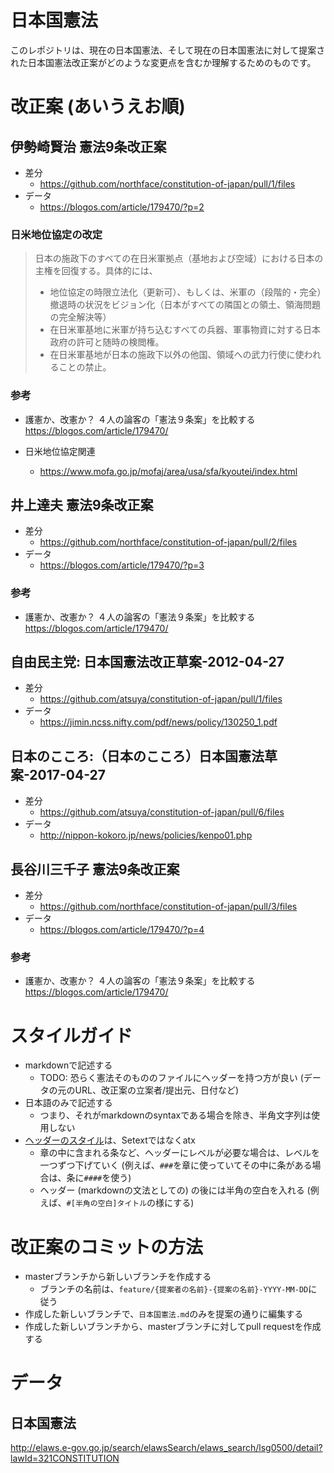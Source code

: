 # 日本国憲法

このレポジトリは、現在の日本国憲法、そして現在の日本国憲法に対して提案された日本国憲法改正案がどのような変更点を含むか理解するためのものです。


# 改正案 (あいうえお順)

## 伊勢崎賢治 憲法9条改正案

- 差分
  - https://github.com/northface/constitution-of-japan/pull/1/files
- データ
  - https://blogos.com/article/179470/?p=2

### 日米地位協定の改定
 > 日本の施政下のすべての在日米軍拠点（基地および空域）における日本の主権を回復する。具体的には、
 > - 地位協定の時限立法化（更新可）、もしくは、米軍の（段階的・完全）撤退時の状況をビジョン化（日本がすべての隣国との領土、領海問題の完全解決等）
 > - 在日米軍基地に米軍が持ち込むすべての兵器、軍事物資に対する日本政府の許可と随時の検閲権。
 > - 在日米軍基地が日本の施政下以外の他国、領域への武力行使に使われることの禁止。

### 参考
- 護憲か、改憲か？ ４人の論客の「憲法９条案」を比較する
　　https://blogos.com/article/179470/
  
- 日米地位協定関連
  - https://www.mofa.go.jp/mofaj/area/usa/sfa/kyoutei/index.html

## 井上達夫 憲法9条改正案

- 差分
  - https://github.com/northface/constitution-of-japan/pull/2/files
- データ
  - https://blogos.com/article/179470/?p=3
  
### 参考
- 護憲か、改憲か？ ４人の論客の「憲法９条案」を比較する
　　https://blogos.com/article/179470/

## 自由民主党: 日本国憲法改正草案-2012-04-27

- 差分
  - https://github.com/atsuya/constitution-of-japan/pull/1/files
- データ
  - https://jimin.ncss.nifty.com/pdf/news/policy/130250_1.pdf

## 日本のこころ:（日本のこころ）日本国憲法草案-2017-04-27

- 差分
  - https://github.com/atsuya/constitution-of-japan/pull/6/files
- データ
  - http://nippon-kokoro.jp/news/policies/kenpo01.php
   
## 長谷川三千子 憲法9条改正案

- 差分
  - https://github.com/northface/constitution-of-japan/pull/3/files
- データ
  - https://blogos.com/article/179470/?p=4
  
### 参考
- 護憲か、改憲か？ ４人の論客の「憲法９条案」を比較する
　　https://blogos.com/article/179470/

# スタイルガイド

- markdownで記述する
  - TODO: 恐らく憲法そのもののファイルにヘッダーを持つ方が良い (データの元のURL、改正案の立案者/提出元、日付など)
- 日本語のみで記述する
  - つまり、それがmarkdownのsyntaxである場合を除き、半角文字列は使用しない
- [ヘッダーのスタイル](https://daringfireball.net/projects/markdown/syntax#header)は、Setextではなくatx
  - 章の中に含まれる条など、ヘッダーにレベルが必要な場合は、レベルを一つずつ下げていく (例えば、`###`を章に使っていてその中に条がある場合は、条に`####`を使う)
  - ヘッダー (markdownの文法としての) の後には半角の空白を入れる (例えば、`#[半角の空白]タイトル`の様にする)


# 改正案のコミットの方法

- masterブランチから新しいブランチを作成する
  - ブランチの名前は、``feature/{提案者の名前}-{提案の名前}-YYYY-MM-DD``に従う
- 作成した新しいブランチで、``日本国憲法.md``のみを提案の通りに編集する
- 作成した新しいブランチから、masterブランチに対してpull requestを作成する


# データ

## 日本国憲法

http://elaws.e-gov.go.jp/search/elawsSearch/elaws_search/lsg0500/detail?lawId=321CONSTITUTION
